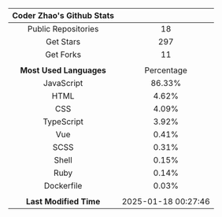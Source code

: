 | **Coder Zhao's Github Stats** | |
|:-:|:-:|
| Public Repositories | 18 |
| Get Stars | 297 |
| Get Forks | 11 |
| | |
| **Most Used Languages** | Percentage |
| JavaScript | 86.33% |
| HTML | 4.62% |
| CSS | 4.09% |
| TypeScript | 3.92% |
| Vue | 0.41% |
| SCSS | 0.31% |
| Shell | 0.15% |
| Ruby | 0.14% |
| Dockerfile | 0.03% |
| | |
| **Last Modified Time** | 2025-01-18 00:27:46 |